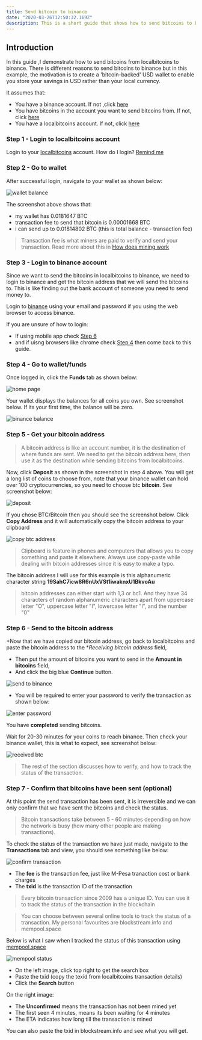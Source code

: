 ```yaml
---
title: Send bitcoin to binance
date: "2020-03-26T12:50:32.169Z"
description: This is a short guide that shows how to send bitcoins to binance. You may be sending bitcoins from another exchange or your wallet (mobile app, desktop app or hardware wallet). For this example I will demonstarate sending from a peer-to-peer cryptocurrency exchange called localbitcoins
---
```


## Introduction

In this guide ,I demonstrate how to send bitcoins from localbitcoins to binance. There is different reasons to send bitcoins to binance but in this example, the motivation is to create a 'bitcoin-backed' USD wallet to enable you store your savings in USD rather than your local currency.

It assumes that:
+ You have a binance account. If not ,click [here](/signup-binance)
+ You have bitcoins in the account you want to send bitcoins from. If not, click [here](/buy-bitcoin-lbc)
+ You have a localbitcoins account. If not, click [here](signup-lbc)

### Step 1 - Login to localbitcoins account

Login to your [localbitcoins](https://localbitcoins.com/?ch=11uzd) account. How do I login? [Remind me](/signup-lbc/#Step-7)

### Step 2 - Go to wallet

After successful login, navigate to your wallet as shown below:

![wallet balance](./balance.jpg)

The screenshot above shows that:
+ my wallet has 0.0181647 BTC
+ transaction fee to send that bitcoin is 0.00001668 BTC
+ i can send up to 0.01814802 BTC (this is total balance - transaction fee)

> Transaction fee is what miners are paid to verify and send your transaction. Read more about this in [How does mining work](/bitcoinmining)


### Step 3 - Login to binance account

Since we want to send the bitcoins in localbitcoins to binance, we need to login to binance and get the bitcoin address that we will send the bitcoins to. This is like finding out the bank account of someone you need to send money to.

Login to [binance](https://www.binance.com/en/register?ref=MMCI8T8U) using your email and password if you using the web browser to access binance.

If you are unsure of how to login:
-  If using mobile app check [Step 6](/signup-binance/#Step-4) 
-  and if uisng browsers like chrome check [Step 4](/signup-binance/#Step-4) then come back to this guide.


### Step 4 - Go to wallet/funds

Once logged in, click the **Funds** tab as shown below:

![home page](./homepage.jpg)

Your wallet displays the balances for all coins you own. See screenshot below. If its your first time, the balance will be zero.


![binance balance](./balance-binance.jpg)


### Step 5 - Get your bitcoin address

>A bitcoin address is like an account number, it is the destination of where funds are sent. We need to get the bitcoin address here, then use it as the destination while sending bitcoins from localbitcoins.

Now, click **Deposit** as shown in the screenshot in step 4 above. You will get a long list of coins to choose from, note that your binance wallet can hold over 100 cryptocurrencies, so you need to choose btc **bitcoin**. See screenshot below:

![deposit](./choosebtc.jpg)

If you chose BTC/Bitcoin then you should see the screenshot below. Click **Copy Address** and it will automatically copy the bitcoin address to your clipboard 


![copy btc address](./copybtc.jpg)

   >Clipboard is feature in phones and computers that allows you to copy something and paste it elsewhere. Always use copy-paste while dealing with bitcoin addresses since it is easy to make a typo. 

The bitcoin address I will use for this example is this alphanumeric character string **19SahC7icw8R6nUxVSt1iwaknxU1BkvoAu**
  >  bitcoin addresses can either start with 1,3 or bc1. And they have 34 characters of random alphanumeric characters apart from uppercase letter "O", uppercase letter "I", lowercase letter "l", and the number "0"  

### Step 6 - Send to the bitcoin address

+Now that we have copied our bitcoin address, go back to localbitcoins and paste the bitcoin address to the **Receiving bitcoin address* field, 
+ Then put the amount of bitcoins you want to send in the **Amount in bitcoins** field,
+ And click the big blue **Continue** button.

![send to binance](./sendtobinance.jpg)

+ You will be required to enter your password to verify the transaction as shown below:

![enter password](./confirmsend.jpg)

You have **completed** sending bitcoins. 

Wait for 20-30 minutes for your coins to reach binance. Then check your binance wallet, this is what to expect, see screenshot below:

![received btc](./recvdbtc.jpg)

>The rest of the section discusses how to verify, and how to track the status of the transaction.


### Step 7 - Confirm that bitcoins have been sent (optional)

At this point the send transaction has been sent, it is irreversible and we can only confirm that we have sent the bitcoins and check the status.

> Bitcoin transactions take between 5 - 60 minutes depending on how the network is busy (how many other people are making transactions).

To check the status of the transaction we have just made, navigate to the **Transactions** tab and view, you should see something like below: 

![confirm transaction](./confrimtx.jpg)

+ The **fee** is the transaction fee, just like M-Pesa tranaction cost or bank charges
+ The **txid** is the transaction ID of the transaction

> Every bitcoin transaction since 2009 has a unique ID. You can use it to track the status of the transaction in the blockchain

> You can choose between several online tools to track the status of a transaction. My personal favourites are blockstream.info and mempool.space

Below is what I saw when I tracked the status of this transaction using [mempool.space](/https://mempool.space/)

![mempool status](./mempool1.jpg)

+ On the left image, click top right to get the search box
+ Paste the txid (copy the texid from localbitcoins transaction details)
+ Click the **Search** button

On the right image:
+ The **Unconfirmed** means the transaction has not been mined yet
+ The first seen 4 minutes, means its been waiting for 4 minutes
+ The ETA indicates how long till the transaction is mined


You can also paste the txid in blockstream.info and see what you will get.













